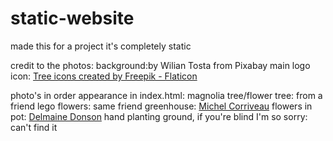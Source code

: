 # static-website
made this for a project it's completely static

credit to the photos:
background:<a herf="https://pixabay.com/illustrations/cactus-plants-pots-flowers-pattern-2191647/">by Wilian Tosta from Pixabay</a>
main logo icon: <a href="https://www.flaticon.com/free-icons/tree" title="tree icons">Tree icons created by Freepik - Flaticon</a>

photo's in order appearance in index.html:
magnolia tree/flower tree: from a friend
lego flowers: same friend
greenhouse: <a href="https://www.istockphoto.com/portfolio/MichelCorriveau?mediatype=photography">Michel Corriveau</a>
flowers in pot: <a href="https://www.istockphoto.com/portfolio/DelmaineDonsonPhotography?mediatype=photography">Delmaine Donson</a>
hand planting ground, if you're blind I'm so sorry: can't find it
